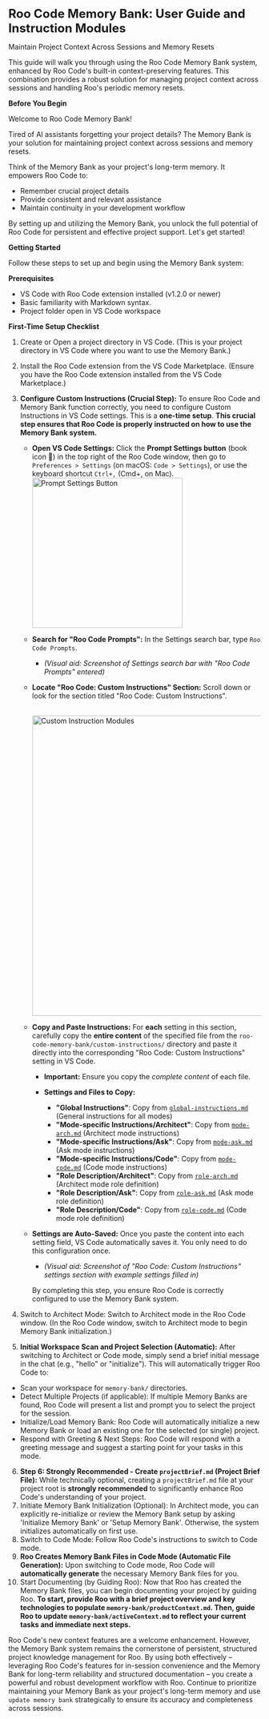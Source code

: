 <font size="+2">**Roo Code Memory Bank: User Guide and Instruction Modules**</font>


Maintain Project Context Across Sessions and Memory Resets


This guide will walk you through using the Roo Code Memory Bank system, enhanced by Roo Code's built-in context-preserving features. This combination provides a robust solution for managing project context across sessions and handling Roo's periodic memory resets.


**Before You Begin**


Welcome to Roo Code Memory Bank!

Tired of AI assistants forgetting your project details? The Memory Bank is your solution for maintaining project context across sessions and memory resets.

Think of the Memory Bank as your project's long-term memory. It empowers Roo Code to:

- Remember crucial project details
- Provide consistent and relevant assistance
- Maintain continuity in your development workflow

By setting up and utilizing the Memory Bank, you unlock the full potential of Roo Code for persistent and effective project support. Let's get started!


**Getting Started**


Follow these steps to set up and begin using the Memory Bank system:


**Prerequisites**
- VS Code with Roo Code extension installed (v1.2.0 or newer)
- Basic familiarity with Markdown syntax.
- Project folder open in VS Code workspace


**First-Time Setup Checklist**
1. Create or Open a project directory in VS Code. (This is your project directory in VS Code where you want to use the Memory Bank.)
2. Install the Roo Code extension from the VS Code Marketplace. (Ensure you have the Roo Code extension installed from the VS Code Marketplace.)
3. **Configure Custom Instructions (Crucial Step):**  To ensure Roo Code and Memory Bank function correctly, you need to configure Custom Instructions in VS Code settings. This is a **one-time setup**. **This crucial step ensures that Roo Code is properly instructed on how to use the Memory Bank system.**

    *   **Open VS Code Settings:** Click the **Prompt Settings button** (book icon 📖) in the top right of the Roo Code window, then go to `Preferences > Settings` (on macOS: `Code > Settings`), or use the keyboard shortcut `Ctrl+,` (Cmd+, on Mac).
        <br>
        <img src="https://github.com/GreatScottyMac/roo-code-memory-bank/blob/main/docs/images/prompt-settings-button.jpg" alt="Prompt Settings Button" width="300">

    *   **Search for "Roo Code Prompts":** In the Settings search bar, type `Roo Code Prompts`.
        *   *(Visual aid: Screenshot of Settings search bar with "Roo Code Prompts" entered)*

    *   **Locate "Roo Code: Custom Instructions" Section:** Scroll down or look for the section titled "Roo Code: Custom Instructions".

        <br>
        <img src="https://github.com/GreatScottyMac/roo-code-memory-bank/blob/main/docs/images/custom-instruction-modules.jpg" alt="Custom Instruction Modules" width="600">
        <br>
    *   **Copy and Paste Instructions:** For **each** setting in this section, carefully copy the **entire content** of the specified file from the `roo-code-memory-bank/custom-instructions/` directory and paste it directly into the corresponding "Roo Code: Custom Instructions" setting in VS Code.

        *   **Important:** Ensure you copy the *complete content* of each file.

        *   **Settings and Files to Copy:**
            -   **"Global Instructions"**:  Copy from [`global-instructions.md`](https://github.com/GreatScottyMac/roo-code-memory-bank/blob/main/custom-instructions/global-instructions.md) (General instructions for all modes)
            -   **"Mode-specific Instructions/Architect"**: Copy from [`mode-arch.md`](https://github.com/GreatScottyMac/roo-code-memory-bank/blob/main/custom-instructions/mode-arch.md) (Architect mode instructions)
            -   **"Mode-specific Instructions/Ask"**: Copy from [`mode-ask.md`](https://github.com/GreatScottyMac/roo-code-memory-bank/blob/main/custom-instructions/mode-ask.md) (Ask mode instructions)
            -   **"Mode-specific Instructions/Code"**: Copy from [`mode-code.md`](https://github.com/GreatScottyMac/roo-code-memory-bank/blob/main/custom-instructions/mode-code.md) (Code mode instructions)
            -   **"Role Description/Architect"**: Copy from [`role-arch.md`](https://github.com/GreatScottyMac/roo-code-memory-bank/blob/main/custom-instructions/role-arch.md) (Architect mode role definition)
            -   **"Role Description/Ask"**: Copy from [`role-ask.md`](https://github.com/GreatScottyMac/roo-code-memory-bank/blob/main/custom-instructions/role-ask.md) (Ask mode role definition)
            -   **"Role Description/Code"**: Copy from [`role-code.md`](https://github.com/GreatScottyMac/roo-code-memory-bank/blob/main/custom-instructions/role-code.md) (Code mode role definition)

    *   **Settings are Auto-Saved:** Once you paste the content into each setting field, VS Code automatically saves it. You only need to do this configuration once.

        *   *(Visual aid: Screenshot of "Roo Code: Custom Instructions" settings section with example settings filled in)*

        By completing this step, you ensure Roo Code is correctly configured to use the Memory Bank system.
4. Switch to Architect Mode: Switch to Architect mode in the Roo Code window. (In the Roo Code window, switch to Architect mode to begin Memory Bank initialization.)
5. **Initial Workspace Scan and Project Selection (Automatic):** After switching to Architect or Code mode, simply send a brief initial message in the chat (e.g., "hello" or "initialize"). This will automatically trigger Roo Code to:
 - Scan your workspace for `memory-bank/` directories.
 - Detect Multiple Projects (if applicable): If multiple Memory Banks are found, Roo Code will present a list and prompt you to select the project for the session.
 - Initialize/Load Memory Bank: Roo Code will automatically initialize a new Memory Bank or load an existing one for the selected (or single) project.
 - Respond with Greeting & Next Steps: Roo Code will respond with a greeting message and suggest a starting point for your tasks in this mode.
6. **Step 6: Strongly Recommended - Create `projectBrief.md` (Project Brief File):**  While technically optional, creating a `projectBrief.md` file at your project root is **strongly recommended** to significantly enhance Roo Code's understanding of your project.
7. Initiate Memory Bank Initialization (Optional): In Architect mode, you can explicitly re-initialize or review the Memory Bank setup by asking 'Initialize Memory Bank' or 'Setup Memory Bank'. Otherwise, the system initializes automatically on first use.
8. Switch to Code Mode: Follow Roo Code's instructions to switch to Code mode.
9. **Roo Creates Memory Bank Files in Code Mode (Automatic File Generation):** Upon switching to Code mode, Roo Code will **automatically generate** the necessary Memory Bank files for you.
10. Start Documenting (by Guiding Roo): Now that Roo has created the Memory Bank files, you can begin documenting your project by guiding Roo. **To start, provide Roo with a brief project overview and key technologies to populate `memory-bank/productContext.md`. Then, guide Roo to update `memory-bank/activeContext.md` to reflect your current tasks and immediate next steps.**


Roo Code's new context features are a welcome enhancement. However, the Memory Bank system remains the cornerstone of persistent, structured project knowledge management for Roo. By using both effectively – leveraging Roo Code's features for in-session convenience and the Memory Bank for long-term reliability and structured documentation – you create a powerful and robust development workflow with Roo. Continue to prioritize maintaining your Memory Bank as your project's long-term memory and use `update memory bank` strategically to ensure its accuracy and completeness across sessions.